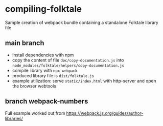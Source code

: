 # compiling-folktale
Sample creation of webpack bundle containing a standalone Folktale library file

## main branch
- install dependencies with npm
- copy the content of file `doc/copy-documentation.js` into `node_modules/folktale/helpers/copy-documentation.js`
- compile library with `npx webpack`
- produced library file is `dist/folktale.js`
- example utilization: serve `static/index.html` with http-server and open the browser webtools

## branch webpack-numbers
Full example worked out from https://webpack.js.org/guides/author-libraries/

